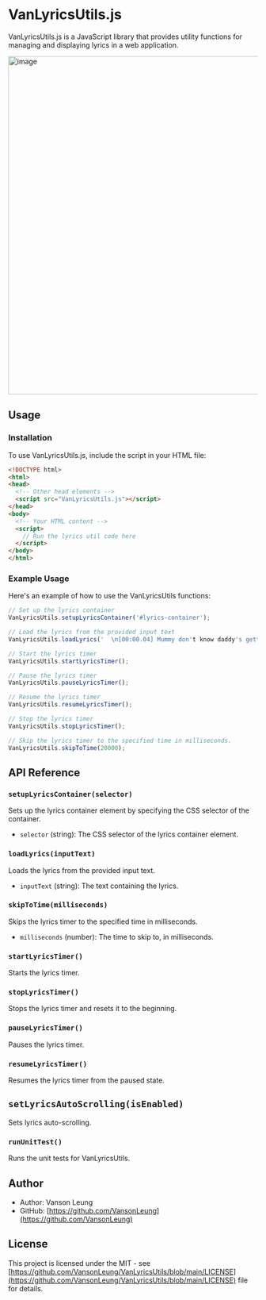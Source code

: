 # VanLyricsUtils.js

VanLyricsUtils.js is a JavaScript library that provides utility functions for managing and displaying lyrics in a web application.

<img width="682" alt="image" src="https://github.com/VansonLeung/VanLyricsUtils/assets/1129695/3ab60f7b-175e-412d-9f79-9b48ad4144a4">

## Usage

### Installation

To use VanLyricsUtils.js, include the script in your HTML file:

```html
<!DOCTYPE html>
<html>
<head>
  <!-- Other head elements -->
  <script src="VanLyricsUtils.js"></script>
</head>
<body>
  <!-- Your HTML content -->
  <script> 
    // Run the lyrics util code here
  </script>
</body>
</html>
```

### Example Usage

Here's an example of how to use the VanLyricsUtils functions:

```javascript
// Set up the lyrics container
VanLyricsUtils.setupLyricsContainer('#lyrics-container');

// Load the lyrics from the provided input text
VanLyricsUtils.loadLyrics('  \n[00:00.04] Mummy don't know daddy's getting hot\n[00:03.14] At the body shop, doing something unholy\n ..... ');

// Start the lyrics timer
VanLyricsUtils.startLyricsTimer();

// Pause the lyrics timer
VanLyricsUtils.pauseLyricsTimer();

// Resume the lyrics timer
VanLyricsUtils.resumeLyricsTimer();

// Stop the lyrics timer
VanLyricsUtils.stopLyricsTimer();

// Skip the lyrics timer to the specified time in milliseconds.
VanLyricsUtils.skipToTime(20000);
```

## API Reference

### `setupLyricsContainer(selector)`

Sets up the lyrics container element by specifying the CSS selector of the container.

- `selector` (string): The CSS selector of the lyrics container element.

### `loadLyrics(inputText)`

Loads the lyrics from the provided input text.

- `inputText` (string): The text containing the lyrics.

### `skipToTime(milliseconds)`

Skips the lyrics timer to the specified time in milliseconds.

- `milliseconds` (number): The time to skip to, in milliseconds.

### `startLyricsTimer()`

Starts the lyrics timer.

### `stopLyricsTimer()`

Stops the lyrics timer and resets it to the beginning.

### `pauseLyricsTimer()`

Pauses the lyrics timer.

### `resumeLyricsTimer()`

Resumes the lyrics timer from the paused state.

## `setLyricsAutoScrolling(isEnabled)`

Sets lyrics auto-scrolling.

### `runUnitTest()`

Runs the unit tests for VanLyricsUtils.

## Author

- Author: Vanson Leung
- GitHub: [https://github.com/VansonLeung](https://github.com/VansonLeung)

## License

This project is licensed under the MIT - see [https://github.com/VansonLeung/VanLyricsUtils/blob/main/LICENSE](https://github.com/VansonLeung/VanLyricsUtils/blob/main/LICENSE) file for details.
